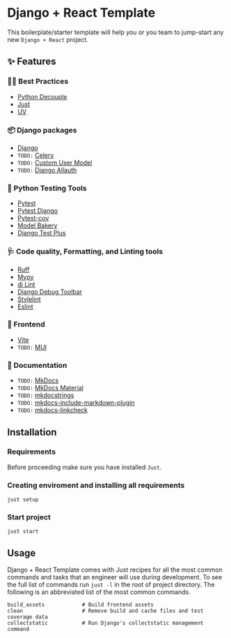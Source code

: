 # Django + React Template

This boilerplate/starter template will help you or you team to jump-start any new `Django + React` project.

## ✨ Features

### 🧑‍💻 Best Practices

- [Python Decouple](https://github.com/HBNetwork/python-decouple)
- [Just](https://github.com/casey/just)
- [UV](https://github.com/astral-sh/uv)

### 📦️ Django packages

- [Django](https://www.djangoproject.com/)
- `TODO:` [Celery](https://docs.celeryq.dev/en/stable/)
- `TODO:` [Custom User Model](https://docs.djangoproject.com/en/5.0/topics/auth/customizing/#substituting-a-custom-user-model)
- `TODO:` [Django Allauth](https://allauth.org/)

### 🔧 Python Testing Tools

- [Pytest](https://docs.pytest.org/)
- [Pytest Django](https://pytest-django.readthedocs.io/en/latest/index.html)
- [Pytest-cov](https://pytest-cov.readthedocs.io/)
- [Model Bakery](https://github.com/model-bakers/model_bakery)
- [Django Test Plus](https://github.com/revsys/django-test-plus/)

### 🩺 Code quality, Formatting, and Linting tools

- [Ruff](https://github.com/charliermarsh/ruff)
- [Mypy](http://mypy-lang.org/)
- [dj Lint](https://djlint.com/)
- [Django Debug Toolbar](https://github.com/jazzband/django-debug-toolbar)
- [Stylelint](https://stylelint.io/)
- [Eslint](https://eslint.org/)

### 💄 Frontend

- [Vite](https://vitejs.dev/)
- `TODO:` [MUI](https://mui.com/material-ui/getting-started/)

### 📝 Documentation

- `TODO:` [MkDocs](https://www.mkdocs.org/)
- `TODO:` [MkDocs Material](https://squidfunk.github.io/mkdocs-material/)
- `TODO:` [mkdocstrings](https://mkdocstrings.github.io/)
- `TODO:` [mkdocs-include-markdown-plugin](https://github.com/mondeja/mkdocs-include-markdown-plugin)
- `TODO:` [mkdocs-linkcheck](https://github.com/byrnereese/linkchecker-mkdocs)

## Installation

### Requirements

Before proceeding make sure you have installed `Just`.

### Creating enviroment and installing all requirements

```
just setup
```

### Start project

```
just start
```

## Usage

Django + React Template comes with Just recipes for all the most common commands and tasks that an engineer will use during development. To see the full list of commands run `just -l` in the root of project directory. The following is an abbreviated list of the most common commands.

```
build_assets            # Build frontend assets
clean                   # Remove build and cache files and test coverage data
collectstatic           # Run Django's collectstatic management command
```
